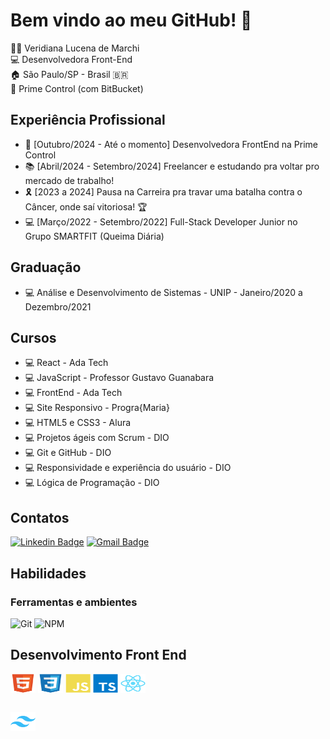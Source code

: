 # Bem vindo ao meu GitHub! 👋
👩🏻 Veridiana Lucena de Marchi<br/>
💻 Desenvolvedora Front-End<br/>
🏠 São Paulo/SP - Brasil 🇧🇷<br/>
🏢 Prime Control (com BitBucket) <br/>

## Experiência Profissional
- 🏢 [Outubro/2024 - Até o momento] Desenvolvedora FrontEnd na Prime Control
- 📚 [Abril/2024 - Setembro/2024] Freelancer e estudando pra voltar pro mercado de trabalho!
- 🎗️ [2023 a 2024] Pausa na Carreira pra travar uma batalha contra o Câncer, onde saí vitoriosa! 🏆
- 💻 [Março/2022 - Setembro/2022] Full-Stack Developer Junior no Grupo SMARTFIT (Queima Diária)

## Graduação
- 💻 Análise e Desenvolvimento de Sistemas - UNIP - Janeiro/2020 a Dezembro/2021

## Cursos
- 💻 React - Ada Tech
- 💻 JavaScript - Professor Gustavo Guanabara
- 💻 FrontEnd - Ada Tech
- 💻 Site Responsivo - Progra{Maria}
- 💻 HTML5 e CSS3 - Alura
- 💻 Projetos ágeis com Scrum - DIO
- 💻 Git e GitHub - DIO
- 💻 Responsividade e experiência do usuário - DIO
- 💻 Lógica de Programação - DIO

## Contatos
[![Linkedin Badge](https://img.shields.io/badge/LinkedIn-VeridianaLucena-blue?style=flat-square&logo=Linkedin&logoColor=white&link=https://www.linkedin.com/in/veridiana-lucena/)](https://www.linkedin.com/in/veridiana-lucena/)
[![Gmail Badge](https://img.shields.io/badge/-veridianalucena@gmail.com-c14438?style=flat-square&logo=Gmail&logoColor=white&link=mailto:veridianalucena@gmail.com)](mailto:veridianalucena@gmail.com)

## Habilidades
### Ferramentas e ambientes
<img alt="Git" src="https://img.shields.io/badge/Git-F05032.svg?style=for-the-badge&logo=git&logoColor=white" /> <img alt="NPM" src="https://img.shields.io/badge/NPM-CB3837.svg?style=for-the-badge&logo=npm&logoColor=white" />
## Desenvolvimento Front End
<a href = "https://developer.mozilla.org/en-US/docs/Web/HTML"><img align="center" alt="HTML" height="30" width="40" src="https://raw.githubusercontent.com/devicons/devicon/master/icons/html5/html5-original.svg"></a>
<a href = "https://developer.mozilla.org/en-US/docs/Web/CSS"><img align="center" alt="CSS" height="30" width="40" src="https://raw.githubusercontent.com/devicons/devicon/master/icons/css3/css3-original.svg"></a>
<a href = "https://developer.mozilla.org/en-US/docs/Web/JavaScript"><img align="center" alt="JavaScript" height="30" width="40" src="https://raw.githubusercontent.com/devicons/devicon/master/icons/javascript/javascript-plain.svg"></a>
<a href = "[https://v2.tailwindcss.com/docs](https://www.typescriptlang.org/docs/)"><img align="center" alt="TipeScript" height="30" width="40" src="https://raw.githubusercontent.com/devicons/devicon/master/icons/typescript/typescript-original.svg"></a>
<a href = "https://legacy.reactjs.org/docs/getting-started.html"><img align="center" alt="ReactJS" height="30" width="40" src="https://raw.githubusercontent.com/devicons/devicon/master/icons/react/react-original.svg"></a>

<br>
<a href = "https://v2.tailwindcss.com/docs"><img align="center" alt="TailWindCSS" height="30" width="40" src="https://raw.githubusercontent.com/devicons/devicon/master/icons/tailwindcss/tailwindcss-original.svg"></a>


